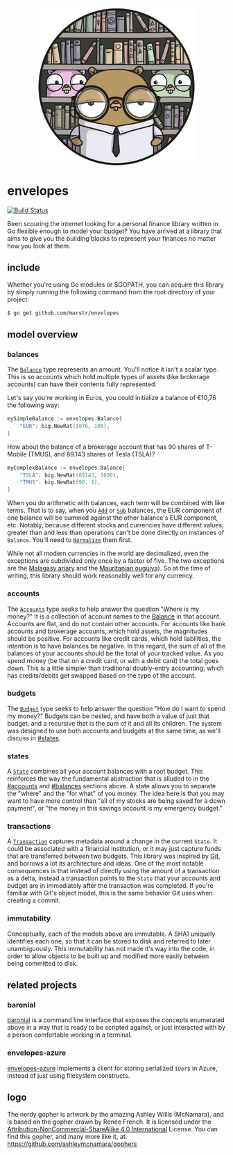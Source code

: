 <p align="center"><a href="./README.md#logo"><img src="https://github.com/ashleymcnamara/gophers/raw/4ddd92f3f0830f5d9a9eab50c410878249fe6515/NERDY.png" width="360"></a></p>

# envelopes
[![Build Status](https://travis-ci.org/marstr/envelopes.svg?branch=master)](https://travis-ci.org/marstr/envelopes)

Been scouring the internet looking for a personal finance library written in Go flexible enough to model your budget? 
You have arrived at a library that aims to give you the building blocks to represent your finances no matter how you 
look at them.

## include
Whether you're using Go modules or $GOPATH, you can acquire this library by simply running the following command from 
the root directory of your project:

``` bash
$ go get github.com/marstr/envelopes
```

## model overview

### balances

The [`Balance`](https://pkg.go.dev/github.com/marstr/envelopes?tab=doc#Balance) type represents an amount. You'll notice
it isn't a scalar type. This is so accounts which hold multiple types of assets (like brokerage accounts) can have their
contents fully represented.

Let's say you're working in Euros, you could initialize a balance of €10,76 the following way:

``` Go
mySimpleBalance := envelopes.Balance{
    "EUR": big.NewRat(1076, 100),
}
```

How about the balance of a brokerage account that has 90 shares of T-Mobile (TMUS), and 89.143 shares of Tesla (TSLA)?
 
``` Go
myComplexBalance := envelopes.Balance{
    "TSLA": big.NewRat(89143, 1000),
    "TMUS": big.NewRat(90, 1),
}
```

When you do arithmetic with balances, each term will be combined with like terms. That is to say, when you [`Add`](https://pkg.go.dev/github.com/marstr/envelopes?tab=doc#Balance.Add)
or [`Sub`](https://pkg.go.dev/github.com/marstr/envelopes?tab=doc#Balance.Sub) balances, the EUR component of one 
balance will be summed against the other balance's EUR component, etc. Notably, because different stocks and currencies 
have different values, greater than and less than operations can't be done directly on instances of `Balance`. You'll 
need to [`Normalize`](https://pkg.go.dev/github.com/marstr/envelopes?tab=doc#Balance.Normalize) them first.

While not all modern currencies in the world are decimalized, even the exceptions are subdivided only once by a factor 
of five. The two exceptions are the [Malagasy ariary](https://en.wikipedia.org/wiki/Malagasy_ariary) and the 
[Mauritanian ouguiya](https://en.wikipedia.org/wiki/Mauritanian_ouguiya)). So at the time of writing, this library 
should work reasonably well for any currency.

### accounts

The [`Accounts`](https://pkg.go.dev/github.com/marstr/envelopes?tab=doc#Accounts) type seeks to help answer the question
"Where is my money?" It is a collection of account names to the [Balance](#balances) in that account. Accounts are flat,
and do not contain other accounts. For accounts like bank accounts and brokerage accounts, which hold assets, the
magnitudes should be positive. For accounts like credit cards, which hold liabilities, the intention is to have balances
be negative. In this regard, the sum of all of the balances of your accounts should be the total of your tracked value.
As you spend money (be that on a credit card, or with a debit card) the total goes down. This is a little simpler than
traditional doubly-entry accounting, which has credits/debits get swapped based on the type of the account. 

### budgets

The [`Budget`](https://pkg.go.dev/github.com/marstr/envelopes?tab=doc#Budget) type seeks to help answer the question
"How do I want to spend my money?" Budgets can be nested, and have both a value of just that budget, and a recursive
that is the sum of it and all its children. The system was designed to use both accounts and budgets at the same time,
as we'll discuss in [#states](#states). 

### states

A [`State`](https://pkg.go.dev/github.com/marstr/envelopes?tab=doc#State) combines all your account balances with a root
budget. This reinforces the way the fundamental abstraction that is alluded to in the [#accounts](#accounts) and 
[#balances](#balances) sections above. A state allows you to separate the "where" and the "for what" of you money. The
idea here is that you may want to have more control than "all of my stocks are being saved for a down payment", or
"the money in this savings account is my emergency budget."

### transactions

A [`Transaction`](https://pkg.go.dev/github.com/marstr/envelopes?tab=doc#Transaction) captures metadata around a change 
in the current `State`. It could be associated with a financial institution, or it may just capture funds that are 
transferred between two budgets. This library was inspired by [Git](https://git-scm.com), and borrows a lot its 
architecture and ideas. One of the most notable consequences is that instead of directly using the amount of a
transaction as a delta, instead a transaction points to the `State` that your accounts and budget are in immediately 
after the transaction was completed. If you're familiar with Git's object model, this is the same behavior Git uses when
creating a commit.

### immutability

Conceptually, each of the models above are immutable. A SHA1 uniquely identifies each one, so that it can be stored to
disk and referred to later unambiguously. This immutability has not made it's way into the code, in order to allow
objects to be built up and modified more easily between being committed to disk.

## related projects

### baronial
[baronial](https://github.com/marstr/baronial/tree/master/README.md) is a command line interface that exposes the 
concepts enumerated above in a way that is ready to be scripted against, or just interacted with by a person comfortable
working in a terminal.

### envelopes-azure

[envelopes-azure](https://github.com/marstr/envelopes-azure/tree/master/README.md) implements a client for storing
serialized `IDer`s in Azure, instead of just using filesystem constructs.

## logo

The nerdy gopher is artwork by the amazing Ashley Willis (McNamara), and is based on the gopher drawn by Renée French. It is 
licensed under the [
Attribution-NonCommercial-ShareAlike 4.0 International](https://github.com/ashleymcnamara/gophers/blob/4ddd92f3f0830f5d9a9eab50c410878249fe6515/LICENSE)
License. You can find this gopher, and many more like it, at: https://github.com/ashleymcnamara/gophers 
